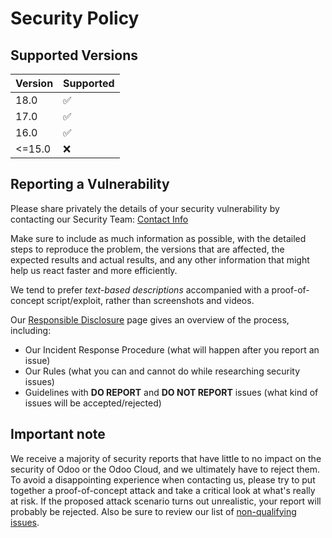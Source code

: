 # Security Policy

## Supported Versions

| Version | Supported          |
| ------- | ------------------ |
| 18.0    | :white_check_mark: |
| 17.0    | :white_check_mark: |
| 16.0    | :white_check_mark: |
| <=15.0  | :x:                |

## Reporting a Vulnerability

Please share privately the details of your security vulnerability by contacting our Security Team:
[Contact Info](https://www.odoo.com/security-report)

Make sure to include as much information as possible, with the detailed steps to reproduce the problem,
the versions that are affected, the expected results and actual results, and any other information that
might help us react faster and more efficiently.

We tend to prefer _text-based descriptions_ accompanied with a proof-of-concept script/exploit, rather
than screenshots and videos.

Our [Responsible Disclosure](https://www.odoo.com/security-report) page gives an overview of the
process, including:

 - Our Incident Response Procedure (what will happen after you report an issue)
 - Our Rules (what you can and cannot do while researching security issues)
 - Guidelines with **DO REPORT** and **DO NOT REPORT** issues
   (what kind of issues will be accepted/rejected)


## Important note

We receive a majority of security reports that have little to no impact on the security of Odoo or
the Odoo Cloud, and we ultimately have to reject them. To avoid a disappointing experience when
contacting us, please try to put together a proof-of-concept attack and take a critical look at
what's really at risk.
If the proposed attack scenario turns out unrealistic, your report will probably be rejected.
Also be sure to review our list of [non-qualifying issues](https://www.odoo.com/security-report#what).
